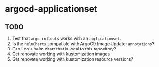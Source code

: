 # argocd-applicationset

## TODO

1. Test that `argo-rollouts` works with an `applicationset`.
1. Is the `helmCharts` compatible with ArgoCD Image Updater `annotations`?
1. Can I do a helm chart that is local to this repository?
1. Get renovate working with kustomization images
1. Get renovate working with kustomization resource versions?
